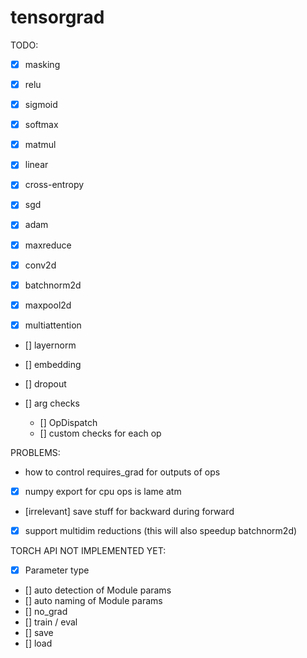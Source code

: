 # tensorgrad
TODO:
- [x] masking
- [x] relu
- [x] sigmoid
- [x] softmax
- [x] matmul
- [x] linear
- [x] cross-entropy
- [x] sgd
- [x] adam

- [x] maxreduce
- [x] conv2d
- [x] batchnorm2d
- [x] maxpool2d

- [x] multiattention
- [] layernorm
- [] embedding
- [] dropout

- [] arg checks
    - [] OpDispatch
    - [] custom checks for each op

PROBLEMS:
- how to control requires_grad for outputs of ops
- [x] numpy export for cpu ops is lame atm
- [irrelevant] save stuff for backward during forward
- [x] support multidim reductions (this will also speedup batchnorm2d)

TORCH API NOT IMPLEMENTED YET:
- [x] Parameter type
- [] auto detection of Module params
- [] auto naming of Module params
- [] no_grad
- [] train / eval
- [] save
- [] load
